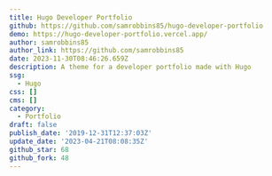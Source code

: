 ```yaml
---
title: Hugo Developer Portfolio
github: https://github.com/samrobbins85/hugo-developer-portfolio
demo: https://hugo-developer-portfolio.vercel.app/
author: samrobbins85
author_link: https://github.com/samrobbins85
date: 2023-11-30T08:46:26.659Z
description: A theme for a developer portfolio made with Hugo
ssg:
  - Hugo
css: []
cms: []
category:
  - Portfolio
draft: false
publish_date: '2019-12-31T12:37:03Z'
update_date: '2023-04-21T08:08:35Z'
github_star: 68
github_fork: 48
---
```

